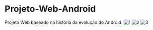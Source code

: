 # Projeto-Web-Android
Projeto Web baseado na história da evolução do Android.
![1](https://user-images.githubusercontent.com/83801962/125523645-795dedb8-35e3-4fae-a626-fa1f7faa9691.png)
![2](https://user-images.githubusercontent.com/83801962/125523653-4fbd1e86-0d81-48bc-b869-43c8a0cd9b45.png)
![3](https://user-images.githubusercontent.com/83801962/125524063-252732b4-95c1-4e36-8648-7b943e0fa3a4.png)
